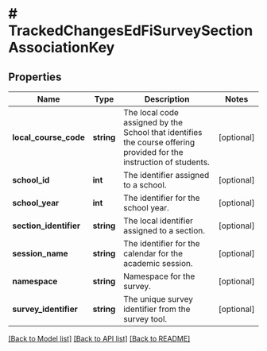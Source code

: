 # # TrackedChangesEdFiSurveySectionAssociationKey

## Properties

Name | Type | Description | Notes
------------ | ------------- | ------------- | -------------
**local_course_code** | **string** | The local code assigned by the School that identifies the course offering provided for the instruction of students. | [optional]
**school_id** | **int** | The identifier assigned to a school. | [optional]
**school_year** | **int** | The identifier for the school year. | [optional]
**section_identifier** | **string** | The local identifier assigned to a section. | [optional]
**session_name** | **string** | The identifier for the calendar for the academic session. | [optional]
**namespace** | **string** | Namespace for the survey. | [optional]
**survey_identifier** | **string** | The unique survey identifier from the survey tool. | [optional]

[[Back to Model list]](../../README.md#models) [[Back to API list]](../../README.md#endpoints) [[Back to README]](../../README.md)
